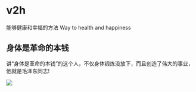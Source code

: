 # v2h

能够健康和幸福的方法 Way to health and happiness



## 身体是革命的本钱

讲“身体是革命的本钱”的这个人，不仅身体锻炼没放下，而且创造了伟大的事业，他就是毛泽东同志!

![](https://user-images.githubusercontent.com/15868458/70860359-b8bb7780-1f5b-11ea-995f-e1f9cbdd80a7.jpg)



